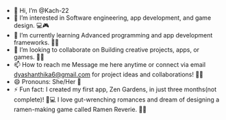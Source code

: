 - 👋 Hi, I’m @Kach-22
- 👀 I’m interested in Software engineering, app development, and game design. 💻🎮
- 🌱 I’m currently learning Advanced programming and app development frameworks. 🧑‍💻
- 💞️ I’m looking to collaborate on Building creative projects, apps, or games. 🎨💡
- 📫 How to reach me Message me here anytime or connect via email dyashanthika6@gmail.com for project ideas and collaborations! 📧💬
- 😄 Pronouns: She/Her 🌸
- ⚡ Fun fact: I created my first app, Zen Gardens, in just three months(not complete)! 🌳💻
  I love gut-wrenching romances and dream of designing a ramen-making game called Ramen Reverie. 🍜💖


<!---
Kach-22/Kach-22 is a ✨ special ✨ repository because its `README.md` (this file) appears on your GitHub profile.
You can click the Preview link to take a look at your changes.
--->
